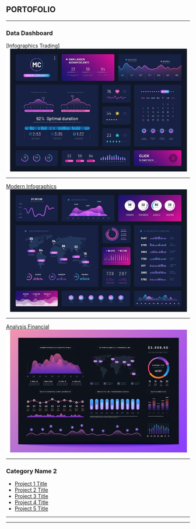 ## PORTOFOLIO

---

### Data Dashboard

[Infographics Trading]
<img src="images/dashboard1.jpg?raw=true"/>

---
[Modern Infographics](/pdf/sample_presentation.pdf)
<img src="images/dashboard2.jpg?raw=true"/>

---
[Analysis Financial](http://example.com/)
<img src="images/dashboard3.jpg?raw=true"/>

---

### Category Name 2

- [Project 1 Title](http://example.com/)
- [Project 2 Title](http://example.com/)
- [Project 3 Title](http://example.com/)
- [Project 4 Title](http://example.com/)
- [Project 5 Title](http://example.com/)

---




---
<p style="font-size:11px"></p>
<!-- Remove above link if you don't want to attibute -->
